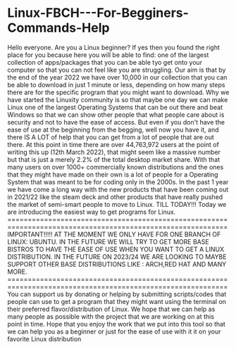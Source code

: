 # Linux-FBCH---For-Begginers-Commands-Help
  Hello everyone. Are you a Linux beginner? If yes then you found the right place for you because here you will be able to find: one of the largest collection of apps/packages that you can be able tyo get onto your computer so that you can not feel like you are struggling.  Our aim is that by the end of the year 2022 we have over 10,000 in our collection that you can be able to download in just 1 minute or less, depending on how many steps there are for the specific program that you might want to download.  Why we have started the Linuxity community is so that maybe one day we can make Linux one of the largest Operating Systems that can be out there and beat Windows so that we can show other people that what people care about is security and not to have the ease of access. But even if you don't have the ease of use at the beginning from the begging, well now you have it, and there IS A LOT of help that you can get from a lot of people that are out there.  At this point in time there are over 44,763,972 users at the point of writing this up (12th March 2022), that might seem like a massive number but that is just a merely 2.2% of the total desktop market share.  With that many users on over 1000+ commercially known distributions and the ones that they might have made on their own is a lot of people for a Operating System that was meant to be for coding only in the 2000s.  In the past 1 year we have come a long way with the new products that have been coming out in 2021/22 like the steam deck and other products that have really pushed the market of semi-smart people to move to Linux.  TILL TODAY!!!  Today we are introducing the easiest way to get programs for Linux.  ============================================================================================================  IMPORTANT!!!!!  AT THE MOMENT WE ONLY HAVE FOR ONE BRANCH OF LINUX: UBUNTU. IN THE FUTURE WE WILL TRY TO GET MORE BASE BISTROS TO HAVE THE EASE OF USE WHEN YOU WANT TO GET A LINUX DISTRIBUTION. IN THE FUTURE ON 2023/24 WE ARE LOOKING TO MAYBE SUPPORT OTHER BASE DISTRIBUTIONS LIKE : ARCH,RED HAT AND MANY MORE.  ============================================================================================================  You can support us by donating or helping by submitting scripts/codes that people can use to get a program that they might want using the terminal on their preferred flavor/distribution of Linux.  We hope that we can help as many people as possible with the project that we are working on at this point in time.  Hope that you enjoy the work that we put into this tool so that we can help you as a beginner or just for the ease of use with it it on your favorite Linux distribution
